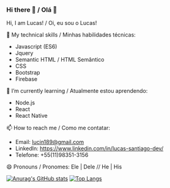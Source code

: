 ### Hi there 👋 / Olá 👋

<!--
**rathlucas/rathlucas** is a ✨ _special_ ✨ repository because its `README.md` (this file) appears on your GitHub profile.

Here are some ideas to get you started:

- 🔭 I’m currently working on ...
- 🌱 I’m currently learning ...
- 👯 I’m looking to collaborate on ...
- 🤔 I’m looking for help with ...
- 💬 Ask me about ...
- 📫 How to reach me: ...
- 😄 Pronouns: ...
- ⚡ Fun fact: ...
-->

Hi, I am Lucas! / Oi, eu sou o Lucas!

🔭 My technical skills / Minhas habilidades técnicas:
  - Javascript (ES6)
  - Jquery
  - Semantic HTML / HTML Semântico
  - CSS
  - Bootstrap
  - Firebase

🌱 I’m currently learning / Atualmente estou aprendendo:
  - Node.js
  - React
  - React Native

📫 How to reach me / Como me contatar:
  - Email: lucin189@gmail.com
  - LinkedIn: https://www.linkedin.com/in/lucas-santiago-dev/
  - Telefone: +55(11)98351-3156

😄 Pronouns / Pronomes: Ele | Dele // He | His
  
[![Anurag's GitHub stats](https://github-readme-stats.vercel.app/api?username=rathlucas&count_private=true&show_icons=true&theme=cobalt)](https://github.com/anuraghazra/github-readme-stats)
[![Top Langs](https://github-readme-stats.vercel.app/api/top-langs/?username=rathlucas&theme=cobalt&layout=compact)](https://github.com/anuraghazra/github-readme-stats)
